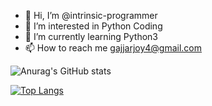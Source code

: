 - 👋 Hi, I’m @intrinsic-programmer
- 👀 I’m interested in Python Coding
- 🌱 I’m currently learning Python3
- 📫 How to reach me gajjarjoy4@gmail.com

<!---
intrinsic-programmer/intrinsic-programmer is a ✨ special ✨ repository because its `README.md` (this file) appears on your GitHub profile.
You can click the Preview link to take a look at your changes.
--->

![Anurag's GitHub stats](https://github-readme-stats.vercel.app/api?username=intrinsic-programmer&show_icons=true&theme=dark)

[![Top Langs](https://github-readme-stats.vercel.app/api/top-langs/?username=intrinsic-programmer&theme=dark)](https://github.com/anuraghazra/github-readme-stats)

